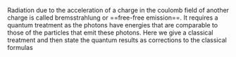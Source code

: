 Radiation due to the acceleration of a charge in the coulomb field of another charge is called bremsstrahlung or ==free-free emission==. It requires a quantum treatment as the photons have energies that are comparable to those of the particles that emit these photons. Here we give a classical treatment and then state the quantum results as corrections to the classical formulas